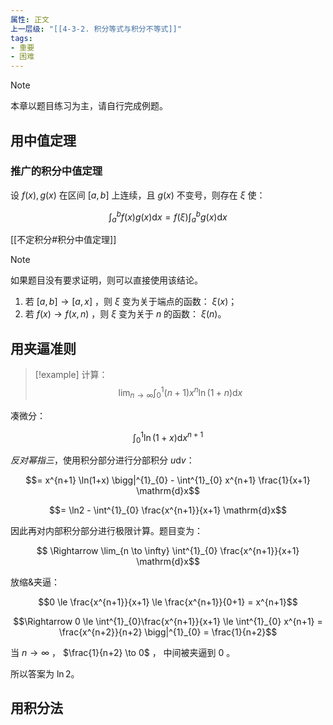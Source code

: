 ```yaml
---
属性: 正文
上一层级: "[[4-3-2. 积分等式与积分不等式]]"
tags: 
- 重要
- 困难
---
```


> [!note] 
> 本章以题目练习为主，请自行完成例题。

## 用中值定理

### 推广的积分中值定理

设 $f(x), g(x)$ 在区间 $[a,b]$ 上连续，且 $g(x)$ 不变号，则存在 $\xi$ 使：

$$\int^{b}_{a} f(x)g(x) \mathrm{d}x = f(\xi) \int^{b}_{a} g(x) \mathrm{d}x$$

[[不定积分#积分中值定理]]

> [!note] 
> 如果题目没有要求证明，则可以直接使用该结论。

1. 若 $[a,b] \to [a,x]$ ，则 $\xi$ 变为关于端点的函数： $\xi(x)$；
2. 若 $f(x) \to f(x, n)$ ，则 $\xi$ 变为关于 $n$ 的函数： $\xi(n)$。

## 用夹逼准则

> [!example] 
> 计算：$$\lim_{n \to \infty} \int^{1}_{0} (n+1)x^{n}\ln(1+n) \mathrm{d}x$$

凑微分：

$$\int^{1}_{0} \ln (1+x) \mathrm{d}x^{n+1}$$

*反对幂指三*，使用积分部分进行分部积分 $u \mathrm{d}v$：

$$= x^{n+1} \ln(1+x) \bigg|^{1}_{0} - \int^{1}_{0} x^{n+1} \frac{1}{x+1} \mathrm{d}x$$

$$= \ln2 - \int^{1}_{0} \frac{x^{n+1}}{x+1} \mathrm{d}x$$

因此再对内部积分部分进行极限计算。题目变为：

$$ \Rightarrow \lim_{n \to \infty} \int^{1}_{0} \frac{x^{n+1}}{x+1} \mathrm{d}x$$

放缩&夹逼：

$$0 \le \frac{x^{n+1}}{x+1} \le \frac{x^{n+1}}{0+1} = x^{n+1}$$

$$\Rightarrow 0 \le \int^{1}_{0}\frac{x^{n+1}}{x+1} \le \int^{1}_{0} x^{n+1} = \frac{x^{n+2}}{n+2} \bigg|^{1}_{0} = \frac{1}{n+2}$$

当 $n \to \infty$ ， $\frac{1}{n+2} \to 0$ ， 中间被夹逼到 $0$ 。

所以答案为 $\ln 2$。 

## 用积分法